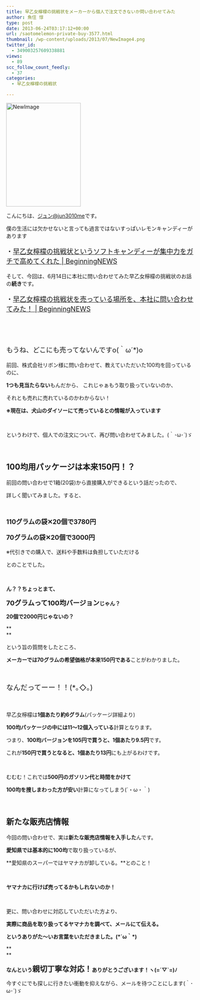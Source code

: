 ```yaml
---
title: 早乙女檸檬の挑戦状をメーカーから個人で注文できないか問い合わせてみた
author: 魚住 惇
type: post
date: 2013-06-24T03:17:12+00:00
url: /saotomelemon-private-buy-3577.html
thumbnail: /wp-content/uploads/2013/07/NewImage4.png
twitter_id:
  - 349003257609338881
views:
  - 89
scc_follow_count_feedly:
  - 37
categories:
  - 早乙女檸檬の挑戦状

---
```

<img decoding="async" loading="lazy" title="NewImage.png" src="/wp-content/uploads/2013/06/NewImage4.png" alt="NewImage" width="200" height="278" border="0" />

<!--more-->

こんにちは、[ジュン@jun3010me][1]です。

僕の生活には欠かせないと言っても過言ではないすっぱいレモンキャンディーがあります

<p style="font-size: 18px;">
  ・<a rel="nofollow" href="http://192.168.11.200:8000/saotomelemon-candy-iyh-2694.html" target="_blank">早乙女檸檬の挑戦状というソフトキャンディーが集中力をガチで高めてくれた | BeginningNEWS</a>
</p>

そして、今回は、6月14日に本社に問い合わせてみた早乙女檸檬の挑戦状のお話の**続き**です。

<p style="font-size: 18px;">
  ・<a rel="nofollow" href="http://192.168.11.200:8000/saotomelemon-call-ribon-3408.html" target="_blank">早乙女檸檬の挑戦状を売っている場所を、本社に問い合わせてみた！ | BeginningNEWS</a>
</p>

 

 

<p style="font-size: 18px;">
  もうね、どこにも売ってないんですo(｀ω´*)o
</p>

前回、株式会社リボン様に問い合わせて、教えていただいた100均を回っているのに、

**1つも見当たらない**もんだから、 これじゃぁもう取り扱っていないのか、

それとも売れに売れているのかわからない！

**※現在は、犬山のダイソーにて売っているとの情報が入っています**

 

というわけで、個人での注文について、再び問い合わせてみました。(｀･ω･´)ゞ

 

## 100均用パッケージは本来150円！？

前回の問い合わせで1箱(20袋)から直接購入ができるという話だったので、

詳しく聞いてみました。すると、

 

<p style="font-size: 17px;">
  <b>110グラムの袋✕20個で3780円</b>
</p>

<p style="font-size: 17px;">
  <b>70グラムの袋✕20個で3000円</b>
</p>

※代引きでの購入で、送料や手数料は負担していただける

とのことでした。

 

**ん？？ちょっとまて、** 

**<span style="font-size: 18px;">70グラムって100均バージョン</span>じゃん？**

**20個で2000円じゃないの？**

**  
** 

という旨の質問をしたところ、

**メーカーでは70グラムの希望価格が本来150円である**ことがわかりました。

 

<p style="font-size: 19px;">
  なんだってーー！！(*｡◇｡)
</p>

 

早乙女檸檬は**1個あたり約6グラム**(パッケージ詳細より)

**100均パッケージの中には11〜12個入っている**計算となります。

つまり、**100均バージョンを105円で買うと、1個あたり9.5円**です。

これが**150円で買うとなると、1個あたり13円**にも上がるわけです。

 

むむむ！これでは**500円のガソリン代と時間をかけて**

**100均を捜しまわった方が安い**計算になってしまう(´・ω・｀)

 

## 新たな販売店情報

今回の問い合わせで、実は**新たな販売店情報を入手した**んです。

**愛知県では基本的に100均**で取り扱っているが、

**愛知県のスーパーではヤマナカが卸している。**とのこと！

 

**ヤマナカに行けば売ってるかもしれないのか！**

 

更に、問い合わせに対応していただいた方より、

**実際に商品を取り扱ってるヤマナカを調べて、メールにて伝える。** 

**というありがた〜いお言葉をいただきました。(\*´ω｀\*)**

**  
** 

**なんという<span style="font-size: 20px;">親切丁寧な対応！</span>ありがとうございます！ヽ(=´▽\`=)ﾉ**

今すぐにでも探しに行きたい衝動を抑えながら、メールを待つことにします(｀･ω･´)ゞ

 [1]: https://twitter.com/jun3010me